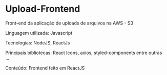 # Upload-Frontend

Front-end da aplicação de uploads de arquivos na AWS - S3

Linguagem utilizada: Javascript

Tecnologias: NodeJS, ReactJs

Principais bibliotecas: React Icons, axios, styled-components entre outras ...

Conteúdo: Frontend feito em ReactJS
